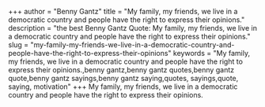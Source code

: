 +++
author = "Benny Gantz"
title = "My family, my friends, we live in a democratic country and people have the right to express their opinions."
description = "the best Benny Gantz Quote: My family, my friends, we live in a democratic country and people have the right to express their opinions."
slug = "my-family-my-friends-we-live-in-a-democratic-country-and-people-have-the-right-to-express-their-opinions"
keywords = "My family, my friends, we live in a democratic country and people have the right to express their opinions.,benny gantz,benny gantz quotes,benny gantz quote,benny gantz sayings,benny gantz saying,quotes, sayings,quote, saying, motivation"
+++
My family, my friends, we live in a democratic country and people have the right to express their opinions.
